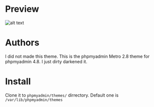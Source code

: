 # Preview

![alt text](https://raw.githubusercontent.com/Glastis/Phpmyadmin_Metro_dark/master/screen.png)

# Authors

I did not made this theme. This is the phpmyadmin Metro 2.8 theme for phpmyadmin 4.8. I just dirty darkened it.

# Install

Clone it to `phpmyadmin/themes/` dirrectory. Default one is `/var/lib/phpmyadmin/themes`


